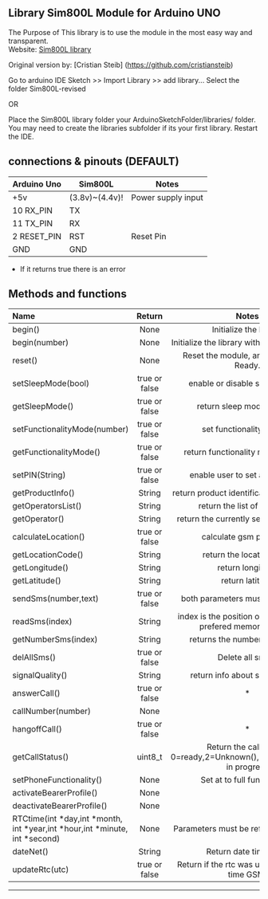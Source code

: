 ## Library Sim800L Module for Arduino UNO
The Purpose of This library is to use the module in the most easy way and transparent.  
Website: [Sim800L library](https://github.com/VittorioEsposito/Sim800L-revised)

Original version by:   [Cristian Steib] (https://github.com/cristiansteib)


Go to arduino IDE Sketch >> Import Library >> add library... Select the folder Sim800L-revised

OR 

Place the Sim800L library folder your ArduinoSketchFolder/libraries/ folder. 
You may need to create the libraries subfolder if its your first library. Restart the IDE.


## connections & pinouts (DEFAULT)
Arduino Uno  |   Sim800L   |    Notes  
-------------|-------------|------------
+5v| (3.8v)~(4.4v)!| Power supply input
10 RX_PIN | TX |  
11 TX_PIN | RX |
2   RESET_PIN | RST| Reset Pin
GND | GND | 


* If it returns true there is an error

## Methods and functions

Name|Return|Notes
:-------|:-------:|:-----------------------------------------------:|
begin()|None|Initialize the library
begin(number)|None|Initialize the library with user's baud rate
reset()|None|Reset the module, and wait to Sms Ready.
setSleepMode(bool)|true or false|enable or disable sleep mode *
getSleepMode()|true or false|return sleep mode status *
setFunctionalityMode(number)|true or false|set functionality mode *
getFunctionalityMode()|true or false|return functionality mode status *
setPIN(String)|true or false|enable user to set a pin code *
getProductInfo()|String|return product identification information
getOperatorsList()|String|return the list of operators
getOperator()|String|return the currently selected operator
calculateLocation()|true or false|calculate gsm position *
getLocationCode()|String|return the location code
getLongitude()|String|return longitude
getLatitude()|String|return latitude
sendSms(number,text)|true or false|both parameters must be Strings. *
readSms(index)|String|index is the position of the sms in the prefered memory storage
getNumberSms(index)|String|returns the number of the sms.
delAllSms()|true or false|Delete all sms *
signalQuality()|String|return info about signal quality
answerCall()|true or false| *
callNumber(number)|None|
hangoffCall()|true or false| *
getCallStatus()|uint8_t|Return the call status, 0=ready,2=Unknown(),3=Ringing,4=Call in progress
setPhoneFunctionality()|None|Set at to full functionality 
activateBearerProfile()|None|
deactivateBearerProfile()|None|
RTCtime(int *day,int *month, int *year,int *hour,int *minute, int *second)|None| Parameters must be reference ex: &day
dateNet()|String|Return date time GSM
updateRtc(utc)|true or false|Return if the rtc was update with date time GSM. 
____________________________________________________________________________________
